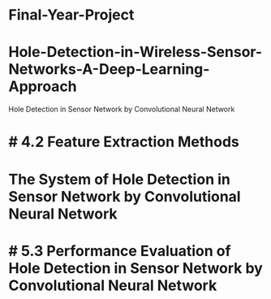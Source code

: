 # Final-Year-Project
# Hole-Detection-in-Wireless-Sensor-Networks-A-Deep-Learning-Approach
Hole Detection in Sensor Network by Convolutional Neural Network
# # 4.2	Feature Extraction Methods

# The System of Hole Detection in Sensor Network by Convolutional Neural Network

# # 5.3	Performance Evaluation of Hole Detection in Sensor Network by Convolutional Neural Network
